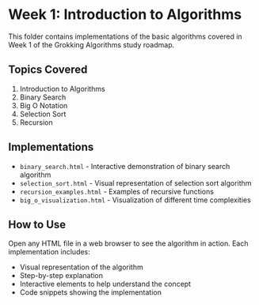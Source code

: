 # Week 1: Introduction to Algorithms

This folder contains implementations of the basic algorithms covered in Week 1 of the Grokking Algorithms study roadmap.

## Topics Covered

1. Introduction to Algorithms
2. Binary Search
3. Big O Notation
4. Selection Sort
5. Recursion

## Implementations 


- `binary_search.html` - Interactive demonstration of binary search algorithm
- `selection_sort.html` - Visual representation of selection sort algorithm
- `recursion_examples.html` - Examples of recursive functions
- `big_o_visualization.html` - Visualization of different time complexities

## How to Use

Open any HTML file in a web browser to see the algorithm in action. Each implementation includes:

- Visual representation of the algorithm
- Step-by-step explanation
- Interactive elements to help understand the concept
- Code snippets showing the implementation